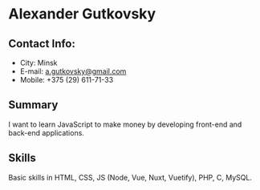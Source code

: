 # Alexander Gutkovsky

## Contact Info: 
* City: Minsk
* E-mail: a.gutkovsky@gmail.com
* Mobile: +375 (29) 611-71-33

## Summary
I want to learn JavaScript to make money by developing front-end and back-end applications.

## Skills
Basic skills in HTML, CSS, JS (Node, Vue, Nuxt, Vuetify), PHP, C, MySQL.
